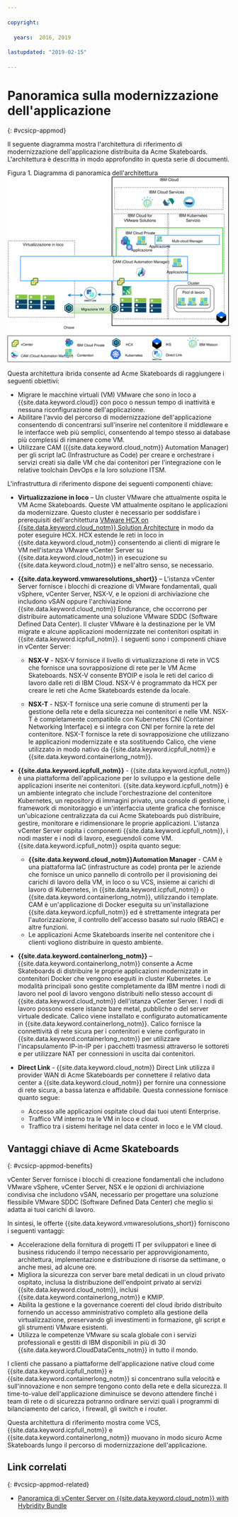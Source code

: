 ```yaml
---

copyright:

  years:  2016, 2019

lastupdated: "2019-02-15"

---
```


# Panoramica sulla modernizzazione dell'applicazione
{: #vcsicp-appmod}

Il seguente diagramma mostra l'architettura di riferimento di modernizzazione dell'applicazione distribuita da Acme Skateboards. L'architettura è descritta in modo approfondito in questa serie di documenti.

Figura 1. Diagramma di panoramica dell'architettura
![Diagramma di panoramica dell'architettura](vcsicp-arch-overview.svg)

Questa architettura ibrida consente ad Acme Skateboards di raggiungere i seguenti obiettivi:
- Migrare le macchine virtuali (VM) VMware che sono in loco a {{site.data.keyword.cloud}} con poco o nessun tempo di inattività e nessuna riconfigurazione dell'applicazione.
- Abilitare l'avvio del percorso di modernizzazione dell'applicazione consentendo di concentrarsi sull'inserire nel contenitore il middleware e le interfacce web più semplici, consentendo al tempo stesso ai database più complessi di rimanere come VM.
- Utilizzare CAM ({{site.data.keyword.cloud_notm}} Automation Manager) per gli script IaC (Infrastructure as Code) per creare e orchestrare i servizi creati sia dalle VM che dai contenitori per l'integrazione con le relative toolchain DevOps e la loro soluzione ITSM.

L'infrastruttura di riferimento dispone dei seguenti componenti chiave:
- **Virtualizzazione in loco** – Un cluster VMware che attualmente ospita le VM Acme Skateboards. Queste VM attualmente ospitano le applicazioni da modernizzare. Questo cluster è necessario per soddisfare i prerequisiti dell'architettura [VMware HCX on {{site.data.keyword.cloud_notm}} Solution Architecture](https://www.ibm.com/cloud/garage/files/HCX_Architecture_Design.pdf) in modo da poter eseguire HCX. HCX estende le reti in loco in {{site.data.keyword.cloud_notm}} consentendo ai clienti di migrare le VM nell'istanza VMware vCenter Server su {{site.data.keyword.cloud_notm}} in esecuzione su {{site.data.keyword.cloud_notm}} e nell'altro senso, se necessario.

- **{{site.data.keyword.vmwaresolutions_short}}** – L'istanza vCenter Server fornisce i blocchi di creazione di VMware fondamentali, quali vSphere, vCenter Server, NSX-V, e le opzioni di archiviazione che includono vSAN oppure l'archiviazione {{site.data.keyword.cloud_notm}} Endurance, che occorrono per distribuire automaticamente una soluzione VMware SDDC (Software Defined Data Center). Il cluster VMware è la destinazione per le VM migrate e alcune applicazioni modernizzate nei contenitori ospitati in {{site.data.keyword.icpfull_notm}}. I seguenti sono i componenti chiave in vCenter Server:
    - **NSX-V** - NSX-V fornisce il livello di virtualizzazione di rete in VCS che fornisce una sovrapposizione di rete per le VM Acme Skateboards. NSX-V consente BYOIP e isola le reti del carico di lavoro dalle reti di IBM Cloud. NSX-V è programmato da HCX per creare le reti che Acme Skateboards estende da locale.

    - **NSX-T** - NSX-T fornisce una serie comune di strumenti per la gestione della rete e della sicurezza nei contenitori e nelle VM. NSX-T è completamente compatibile con Kubernetes CNI (Container Networking Interface) e si integra con CNI per fornire la rete del contenitore. NSX-T fornisce la rete di sovrapposizione che utilizzano le applicazioni modernizzate e sta sostituendo Calico, che viene utilizzato in modo nativo da {{site.data.keyword.icpfull_notm}} e {{site.data.keyword.containerlong_notm}}.

- **{{site.data.keyword.icpfull_notm}}** - {{site.data.keyword.icpfull_notm}} è una piattaforma dell'applicazione per
lo sviluppo e la gestione delle applicazioni inserite nei contenitori. {{site.data.keyword.icpfull_notm}} è un ambiente integrato che include l'orchestrazione del contenitore Kubernetes, un repository di immagini privato, una console di gestione, i framework di monitoraggio e un'interfaccia utente grafica che fornisce un'ubicazione centralizzata da cui Acme Skateboards può distribuire, gestire, monitorare e ridimensionare le proprie applicazioni. L'istanza vCenter Server ospita i componenti {{site.data.keyword.icpfull_notm}}, i nodi master e i nodi di lavoro, eseguendoli come VM. {{site.data.keyword.icpfull_notm}} ospita quanto segue:
    - **{{site.data.keyword.cloud_notm}}Automation Manager** - CAM è una piattaforma IaC (infrastructure as code) pronta per le aziende che fornisce un unico pannello di controllo per il provisioning dei carichi di lavoro della VM, in loco o su VCS, insieme ai carichi di lavoro di Kubernetes, in {{site.data.keyword.icpfull_notm}} o {{site.data.keyword.containerlong_notm}}, utilizzando i template. CAM è un'applicazione di Docker eseguita su un'installazione {{site.data.keyword.icpfull_notm}} ed è strettamente integrata per l'autorizzazione, il controllo dell'accesso basato sul ruolo (RBAC) e altre funzioni.
    - Le applicazioni Acme Skateboards inserite nel contenitore che i clienti vogliono distribuire in questo ambiente.

- **{{site.data.keyword.containerlong_notm}}** – {{site.data.keyword.containerlong_notm}} consente a Acme Skateboards di distribuire le proprie applicazioni modernizzate in contenitori Docker che vengono eseguiti in cluster Kubernetes. Le modalità principali sono gestite completamente da IBM mentre i nodi di lavoro nel pool di lavoro vengono distribuiti nello stesso account di {{site.data.keyword.cloud_notm}} dell'istanza vCenter Server. I nodi di lavoro possono essere istanze bare metal, pubbliche o del server virtuale dedicate. Calico viene installato e configurato automaticamente in {{site.data.keyword.containerlong_notm}}. Calico fornisce la connettività di rete sicura per i contenitori e viene configurato in {{site.data.keyword.containerlong_notm}} per utilizzare l'incapsulamento IP-in-IP per i pacchetti trasmessi attraverso le sottoreti e per utilizzare NAT per connessioni in uscita dai contenitori.

- **Direct Link** - {{site.data.keyword.cloud_notm}} Direct Link utilizza il provider WAN di Acme Skateboards per connettere il relativo data center a {{site.data.keyword.cloud_notm}} per fornire una connessione di rete sicura, a bassa latenza e affidabile. Questa connessione fornisce quanto segue:
    - Accesso alle applicazioni ospitate cloud dai tuoi utenti Enterprise.
    - Traffico VM interno tra le VM in loco e cloud.
    - Traffico tra i sistemi heritage nel data center in loco e le VM cloud.

## Vantaggi chiave di Acme Skateboards
{: #vcsicp-appmod-benefits}

vCenter Server fornisce i blocchi di creazione fondamentali che includono VMware vSphere, vCenter Server, NSX e le opzioni di archiviazione condivisa che includono vSAN, necessario per progettare una soluzione flessibile VMware SDDC (Software Defined Data Center) che meglio si adatta ai tuoi carichi di lavoro.

In sintesi, le offerte {{site.data.keyword.vmwaresolutions_short}} forniscono i seguenti vantaggi:

* Accelerazione della fornitura di progetti IT per sviluppatori e linee di business riducendo il tempo necessario per approvvigionamento, architettura, implementazione e distribuzione di risorse da settimane, o anche mesi, ad alcune ore.
* Migliora la sicurezza con server bare metal dedicati in un cloud privato ospitato, inclusa la distribuzione dell'endpoint privato ai servizi {{site.data.keyword.cloud_notm}}, inclusi {{site.data.keyword.containerlong_notm}} e KMIP.
* Abilita la gestione e la governance coerenti del cloud ibrido distribuito fornendo un accesso amministrativo completo alla gestione della virtualizzazione, preservando gli investimenti in formazione, gli script e gli strumenti VMware esistenti.
* Utilizza le competenze VMware su scala globale con i servizi professionali e gestiti di IBM disponibili in più di 30 {{site.data.keyword.CloudDataCents_notm}} in tutto il mondo.

I clienti che passano a piattaforme dell'applicazione native cloud come {{site.data.keyword.icpfull_notm}} e {{site.data.keyword.containerlong_notm}} si concentrano sulla velocità e sull'innovazione e non sempre tengono conto della rete e della sicurezza. Il time-to-value dell'applicazione diminuisce se devono attendere finché i team di rete o di sicurezza potranno ordinare servizi quali i programmi di bilanciamento del carico, i firewall, gli switch e i router.

Questa architettura di riferimento mostra come VCS, {{site.data.keyword.icpfull_notm}} e {{site.data.keyword.containerlong_notm}} muovano in modo sicuro Acme Skateboards lungo il percorso di modernizzazione dell'applicazione.

## Link correlati
{: #vcsicp-appmod-related}

* [Panoramica di vCenter Server on {{site.data.keyword.cloud_notm}} with Hybridity Bundle
](/docs/services/vmwaresolutions/archiref/vcs?topic=vmware-solutions-vcs-hybridity-intro)
